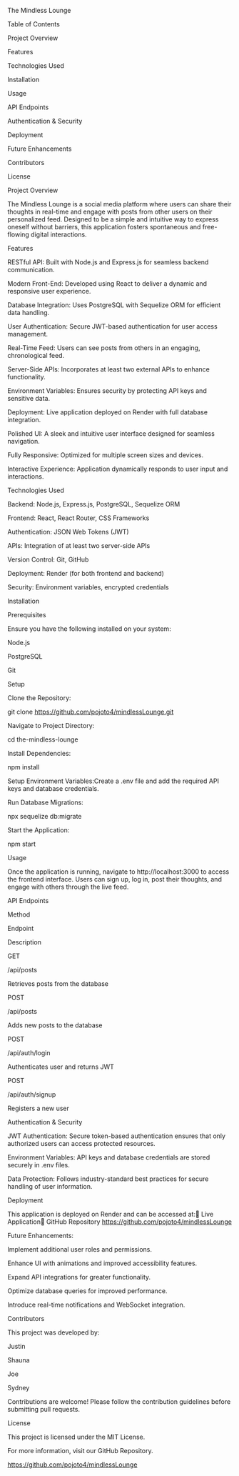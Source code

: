 The Mindless Lounge

Table of Contents

Project Overview

Features

Technologies Used

Installation

Usage

API Endpoints

Authentication & Security

Deployment

Future Enhancements

Contributors

License

Project Overview

The Mindless Lounge is a social media platform where users can share their thoughts in real-time and engage with posts from other users on their personalized feed. Designed to be a simple and intuitive way to express oneself without barriers, this application fosters spontaneous and free-flowing digital interactions.

Features

RESTful API: Built with Node.js and Express.js for seamless backend communication.

Modern Front-End: Developed using React to deliver a dynamic and responsive user experience.

Database Integration: Uses PostgreSQL with Sequelize ORM for efficient data handling.

User Authentication: Secure JWT-based authentication for user access management.

Real-Time Feed: Users can see posts from others in an engaging, chronological feed.

Server-Side APIs: Incorporates at least two external APIs to enhance functionality.

Environment Variables: Ensures security by protecting API keys and sensitive data.

Deployment: Live application deployed on Render with full database integration.

Polished UI: A sleek and intuitive user interface designed for seamless navigation.

Fully Responsive: Optimized for multiple screen sizes and devices.

Interactive Experience: Application dynamically responds to user input and interactions.

Technologies Used

Backend: Node.js, Express.js, PostgreSQL, Sequelize ORM

Frontend: React, React Router, CSS Frameworks

Authentication: JSON Web Tokens (JWT)

APIs: Integration of at least two server-side APIs

Version Control: Git, GitHub

Deployment: Render (for both frontend and backend)

Security: Environment variables, encrypted credentials

Installation

Prerequisites

Ensure you have the following installed on your system:

Node.js

PostgreSQL

Git

Setup

Clone the Repository:

git clone https://github.com/pojoto4/mindlessLounge.git

Navigate to Project Directory:

cd the-mindless-lounge

Install Dependencies:

npm install

Setup Environment Variables:Create a .env file and add the required API keys and database credentials.

Run Database Migrations:

npx sequelize db:migrate

Start the Application:

npm start

Usage

Once the application is running, navigate to http://localhost:3000 to access the frontend interface. Users can sign up, log in, post their thoughts, and engage with others through the live feed.

API Endpoints

Method  

Endpoint

Description

GET

/api/posts

Retrieves posts from the database

POST

/api/posts

Adds new posts to the database

POST

/api/auth/login

Authenticates user and returns JWT

POST

/api/auth/signup

Registers a new user

Authentication & Security

JWT Authentication: Secure token-based authentication ensures that only authorized users can access protected resources.

Environment Variables: API keys and database credentials are stored securely in .env files.

Data Protection: Follows industry-standard best practices for secure handling of user information.

Deployment

This application is deployed on Render and can be accessed at:🔗 Live Application🔗 GitHub Repository https://github.com/pojoto4/mindlessLounge

Future Enhancements:

Implement additional user roles and permissions.

Enhance UI with animations and improved accessibility features.

Expand API integrations for greater functionality.

Optimize database queries for improved performance.

Introduce real-time notifications and WebSocket integration.

Contributors

This project was developed by:

Justin 

Shauna 

Joe 

Sydney 

Contributions are welcome! Please follow the contribution guidelines before submitting pull requests.

License

This project is licensed under the MIT License.

For more information, visit our GitHub Repository.

https://github.com/pojoto4/mindlessLounge
